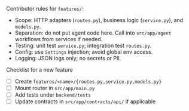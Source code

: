 Contributor rules for `features/`:

- Scope: HTTP adapters (`routes.py`), business logic (`service.py`), and `models.py`.
- Separation: do not put agent code here. Call into `src/app/agent` workflows from services if needed.
- Testing: unit test `service.py`; integration test `routes.py`.
- Config: use `Settings` injection; avoid global env access.
- Logging: JSON logs only; no secrets or PII.

Checklist for a new feature
- [ ] Create `features/<name>/{routes.py,service.py,models.py}`
- [ ] Mount router in `src/app/main.py`
- [ ] Add tests under `backend/tests`
- [ ] Update contracts in `src/app/contracts/api/` if applicable
